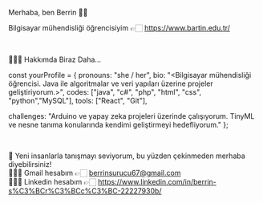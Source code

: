 Merhaba, ben Berrin 👋🏻
<br>

Bilgisayar mühendisliği öğrencisiyim 👉🏻 <https://www.bartin.edu.tr/>

<br>


💁🏻‍♀️ Hakkımda Biraz Daha...

const yourProfile = {
  pronouns: "she / her", 
  bio: "<Bilgisayar mühendisliği öğrencisi. Java ile algoritmalar ve veri yapıları üzerine projeler geliştiriyorum.>", 
  codes: ["java", "c#", "php", "html", "css", "python","MySQL"], 
  tools: ["React", "Git"], 
 
  challenges: "Arduino ve yapay zeka projeleri üzerinde çalışıyorum. TinyML ve nesne tanıma konularında kendimi geliştirmeyi hedefliyorum."
};


<br>

💖 Yeni insanlarla tanışmayı seviyorum, bu yüzden çekinmeden merhaba diyebilirsiniz!
<br>
👩🏻‍💻 Gmail hesabım    👉🏻 <berrinsurucu67@gmail.com>
<br>
👩🏻‍💻 Linkedin hesabım 👉🏻 <https://www.linkedin.com/in/berrin-s%C3%BCr%C3%BCc%C3%BC-22227930b/>
